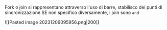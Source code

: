Fork o join si rappresentano attraverso l'uso di barre, stabilisco dei punti di sincronizzazione
SE non specifico diversamente, i join sono `and`

![[Pasted image 20231206095956.png|200]]